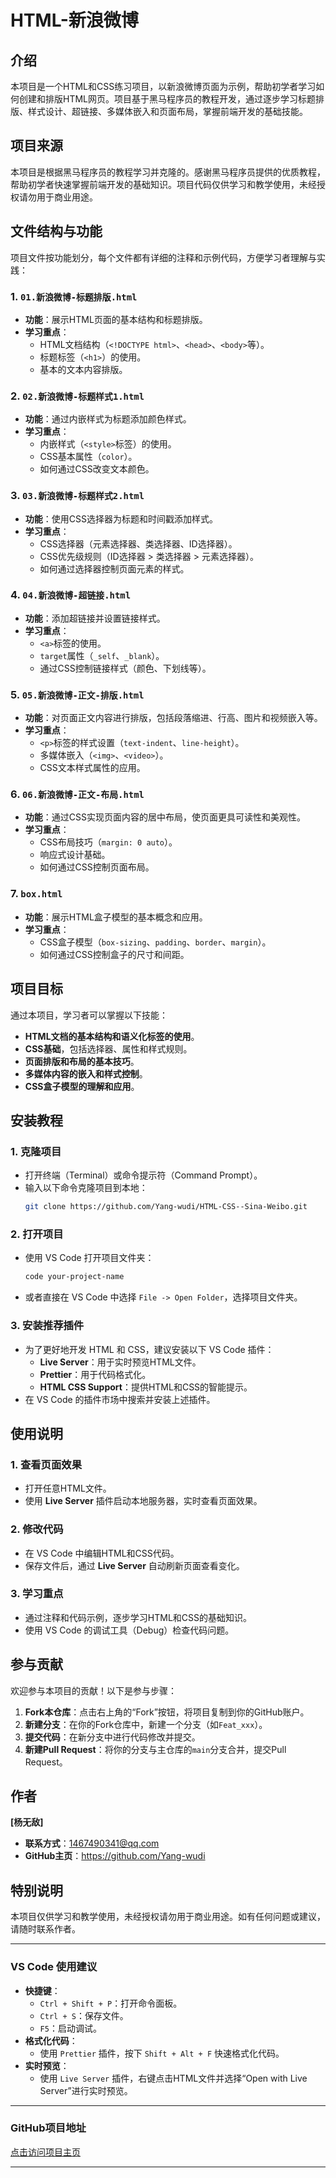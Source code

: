 # HTML-新浪微博

## 介绍
本项目是一个HTML和CSS练习项目，以新浪微博页面为示例，帮助初学者学习如何创建和排版HTML网页。项目基于黑马程序员的教程开发，通过逐步学习标题排版、样式设计、超链接、多媒体嵌入和页面布局，掌握前端开发的基础技能。

## 项目来源
本项目是根据黑马程序员的教程学习并克隆的。感谢黑马程序员提供的优质教程，帮助初学者快速掌握前端开发的基础知识。项目代码仅供学习和教学使用，未经授权请勿用于商业用途。

## 文件结构与功能
项目文件按功能划分，每个文件都有详细的注释和示例代码，方便学习者理解与实践：

### 1. `01.新浪微博-标题排版.html`
- **功能**：展示HTML页面的基本结构和标题排版。
- **学习重点**：
  - HTML文档结构（`<!DOCTYPE html>`、`<head>`、`<body>`等）。
  - 标题标签（`<h1>`）的使用。
  - 基本的文本内容排版。

### 2. `02.新浪微博-标题样式1.html`
- **功能**：通过内嵌样式为标题添加颜色样式。
- **学习重点**：
  - 内嵌样式（`<style>`标签）的使用。
  - CSS基本属性（`color`）。
  - 如何通过CSS改变文本颜色。

### 3. `03.新浪微博-标题样式2.html`
- **功能**：使用CSS选择器为标题和时间戳添加样式。
- **学习重点**：
  - CSS选择器（元素选择器、类选择器、ID选择器）。
  - CSS优先级规则（ID选择器 > 类选择器 > 元素选择器）。
  - 如何通过选择器控制页面元素的样式。

### 4. `04.新浪微博-超链接.html`
- **功能**：添加超链接并设置链接样式。
- **学习重点**：
  - `<a>`标签的使用。
  - `target`属性（`_self`、`_blank`）。
  - 通过CSS控制链接样式（颜色、下划线等）。

### 5. `05.新浪微博-正文-排版.html`
- **功能**：对页面正文内容进行排版，包括段落缩进、行高、图片和视频嵌入等。
- **学习重点**：
  - `<p>`标签的样式设置（`text-indent`、`line-height`）。
  - 多媒体嵌入（`<img>`、`<video>`）。
  - CSS文本样式属性的应用。

### 6. `06.新浪微博-正文-布局.html`
- **功能**：通过CSS实现页面内容的居中布局，使页面更具可读性和美观性。
- **学习重点**：
  - CSS布局技巧（`margin: 0 auto`）。
  - 响应式设计基础。
  - 如何通过CSS控制页面布局。

### 7. `box.html`
- **功能**：展示HTML盒子模型的基本概念和应用。
- **学习重点**：
  - CSS盒子模型（`box-sizing`、`padding`、`border`、`margin`）。
  - 如何通过CSS控制盒子的尺寸和间距。

## 项目目标
通过本项目，学习者可以掌握以下技能：
- **HTML文档的基本结构和语义化标签的使用**。
- **CSS基础**，包括选择器、属性和样式规则。
- **页面排版和布局的基本技巧**。
- **多媒体内容的嵌入和样式控制**。
- **CSS盒子模型的理解和应用**。

## 安装教程
### 1. 克隆项目
- 打开终端（Terminal）或命令提示符（Command Prompt）。
- 输入以下命令克隆项目到本地：
  ```bash
  git clone https://github.com/Yang-wudi/HTML-CSS--Sina-Weibo.git
  ```

### 2. 打开项目
- 使用 VS Code 打开项目文件夹：
  ```bash
  code your-project-name
  ```
- 或者直接在 VS Code 中选择 `File -> Open Folder`，选择项目文件夹。

### 3. 安装推荐插件
- 为了更好地开发 HTML 和 CSS，建议安装以下 VS Code 插件：
  - **Live Server**：用于实时预览HTML文件。
  - **Prettier**：用于代码格式化。
  - **HTML CSS Support**：提供HTML和CSS的智能提示。
- 在 VS Code 的插件市场中搜索并安装上述插件。

## 使用说明
### 1. 查看页面效果
- 打开任意HTML文件。
- 使用 **Live Server** 插件启动本地服务器，实时查看页面效果。

### 2. 修改代码
- 在 VS Code 中编辑HTML和CSS代码。
- 保存文件后，通过 **Live Server** 自动刷新页面查看变化。

### 3. 学习重点
- 通过注释和代码示例，逐步学习HTML和CSS的基础知识。
- 使用 VS Code 的调试工具（Debug）检查代码问题。

## 参与贡献
欢迎参与本项目的贡献！以下是参与步骤：
1. **Fork本仓库**：点击右上角的“Fork”按钮，将项目复制到你的GitHub账户。
2. **新建分支**：在你的Fork仓库中，新建一个分支（如`Feat_xxx`）。
3. **提交代码**：在新分支中进行代码修改并提交。
4. **新建Pull Request**：将你的分支与主仓库的`main`分支合并，提交Pull Request。

## 作者
**[杨无敌]**  
- **联系方式**：1467490341@qq.com  
- **GitHub主页**：https://github.com/Yang-wudi

## 特别说明
本项目仅供学习和教学使用，未经授权请勿用于商业用途。如有任何问题或建议，请随时联系作者。

---

### VS Code 使用建议
- **快捷键**：
  - `Ctrl + Shift + P`：打开命令面板。
  - `Ctrl + S`：保存文件。
  - `F5`：启动调试。
- **格式化代码**：
  - 使用 `Prettier` 插件，按下 `Shift + Alt + F` 快速格式化代码。
- **实时预览**：
  - 使用 `Live Server` 插件，右键点击HTML文件并选择“Open with Live Server”进行实时预览。

---

### GitHub项目地址
[点击访问项目主页](https://github.com/Yang-wudi/HTML-CSS--Sina-Weibo)

---

